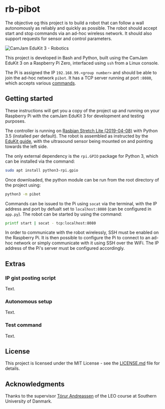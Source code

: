 # rb-pibot

The objective og this project is to build a robot that can follow a wall autonomously as reliably and quickly as possible. The robot should accept start and stop commands via an ad-hoc wireless network. It should also support requests for sensor and control parameters.

![CamJam EduKit 3 - Robotics](http://camjam.me/wp-content/uploads/2015/09/Edukit3_1500-Alex-Eames-sm.jpg)

This project is developed in Bash and Python, built using the CamJam EduKit 3 on a Raspberry Pi Zero, interfaced using `ssh` from a Linux console.

The Pi is assigned the IP `192.168.99.<group number>` and should be able to join the ad-hoc network `pibot`. It has a TCP server running at port `:8080`, which accepts various [commands](doc/COMMANDS.md).

## Getting started

These instructions will get you a copy of the project up and running on your Raspberry Pi with the camJam EduKit 3 for development and testing purposes.

The controller is running on [Rasbian Stretch Lite (2019-04-08)][1] with Python 3.5 (installed per default). The robot is assembled as instructed by the [EduKit guide][2], with the ultrasound sensor being mounted on and pointing towards the left side.

The only external dependency is the `rpi.GPIO` package for Python 3, which can be installed via the command:

```bash
sudo apt install python3-rpi.gpio
```

Once downloaded, the python module can be run from the root directory of the project using:

```bash
python3 -m pibot
```

Commands can be issued to the Pi using `socat` via the terminal, with the IP address and port by defualt set to `localhost:8080` (can be configured in `app.py`). The robot can be started by using the command:

```bash
printf start | socat - tcp:localhost:8080
```

In order to communicate with the robot wirelessly, SSH must be enabled on the Raspberry Pi. It is then possible to configure the Pi to connect to an ad-hoc network or simply communicate with it using SSH over the WiFi. The IP address of the Pi's server must be configured accordingly.

## Extras

### IP gist posting script

Text.

### Autonomous setup

Text.

### Test command

Text.

## License

This project is licensed under the MIT License - see the [LICENSE.md](LICENSE.md) file for details.

## Acknowledgments

Thanks to the supervisor [Tórur Andreassen](https://portal.findresearcher.sdu.dk/da/persons/thor-andreassen) of the LEO course at Southern University of Danmark.

[1]: http://downloads.raspberrypi.org/raspbian_lite/images/raspbian_lite-2019-04-09/2019-04-08-raspbian-stretch-lite.zip
[2]: www.github.com/CamJam-EduKit/EduKit3/blob/master/CamJam%20Edukit%203%20-%20RPi.GPIO/CamJam%20EduKit%203%20-%20Robotics%20Worksheet%202%20%28RPi.GPIO%29%20-%20Building%20a%20Robot.pdf
